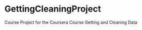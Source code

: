 GettingCleaningProject
======================

Course Project for the Coursera Course Getting and Cleaning Data
